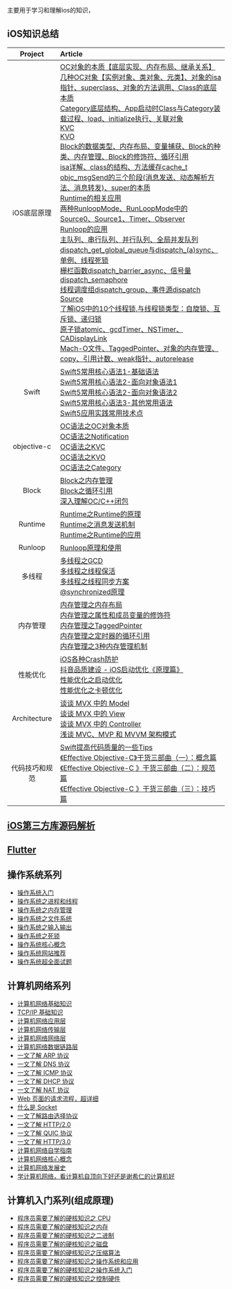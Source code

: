 主要用于学习和理解ios的知识，

## iOS知识总结
| Project | Article |
|:-------:|:------|
| iOS底层原理 | [OC对象的本质【底层实现、内存布局、继承关系】](iOS底层原理/OC对象的本质【底层实现、内存布局、继承关系】.md) <br> [几种OC对象【实例对象、类对象、元类】、对象的isa指针、superclass、对象的方法调用、Class的底层本质](iOS底层原理/几种OC对象【实例对象、类对象、元类】、对象的isa指针、superclass、对象的方法调用、Class的底层本质.md) <br> [Category底层结构、App启动时Class与Category装载过程、load、initialize执行、关联对象](iOS底层原理/Category底层结构、App启动时Class与Category装载过程、load、initialize执行、关联对象.md) <br> [KVC](iOS底层原理/KVC.md) <br> [KVO](iOS底层原理/KVO.md) <br> [Block的数据类型、内存布局、变量捕获、Block的种类、内存管理、Block的修饰符、循环引用](iOS底层原理/Block的数据类型、内存布局、变量捕获、Block的种类、内存管理、Block的修饰符、循环引用.md) <br> [isa详解、class的结构、方法缓存cache_t](isa详解、class的结构、方法缓存cache_t.md) <br> [objc_msgSend的三个阶段(消息发送、动态解析方法、消息转发)、super的本质](iOS底层原理/objc_msgSend的三个阶段(消息发送、动态解析方法、消息转发)、super的本质.md) <br> [Runtime的相关应用](iOS底层原理/Runtime的相关应用.md) <br> [两种RunloopMode、RunLoopMode中的Source0、Source1、Timer、Observer](iOS底层原理/两种RunloopMode、RunLoopMode中的Source0、Source1、Timer、Observer.md) <br> [Runloop的应用](iOS底层原理/Runloop的应用.md) <br> [主队列、串行队列、并行队列、全局并发队列](iOS底层原理/主队列、串行队列、并行队列、全局并发队列.md) <br> [dispatch_get_global_queue与dispatch_(a)sync、单例、线程死锁](iOS底层原理/dispatch_get_global_queue与dispatch_async、单例、线程死锁.md) <br> [栅栏函数dispatch_barrier_async、信号量dispatch_semaphore](iOS底层原理/栅栏函数dispatch_barrier_async、信号量dispatch_semaphore.md) <br> [线程调度组dispatch_group、事件源dispatch Source](iOS底层原理/线程调度组dispatch_group、事件源dispatchSource.md) <br> [了解iOS中的10个线程锁,与线程锁类型：自旋锁、互斥锁、递归锁](iOS底层原理/了解iOS中的10个线程锁,与线程锁类型：自旋锁、互斥锁、递归锁.md) <br> [原子锁atomic、gcdTimer、NSTimer、CADisplayLink](iOS底层原理/原子锁atomic、gcdTimer、NSTimer、CADisplayLink.md) <br> [Mach-O文件、TaggedPointer、对象的内存管理、copy、引用计数、weak指针、autorelease](iOS底层原理/Mach-O文件、TaggedPointer、对象的内存管理、copy、引用计数、weak指针、autorelease.md) |
| Swift | [Swift5常用核心语法1-基础语法](swift/Swift5常用核心语法1-基础语法.md) <br> [Swift5常用核心语法2-面向对象语法1](swift/Swift5常用核心语法2-面向对象语法1.md) <br> [Swift5常用核心语法2-面向对象语法2](swift/Swift5常用核心语法2-面向对象语法2.md) <br> [Swift5常用核心语法3-其他常用语法](swift/Swift5常用核心语法3-其他常用语法.md) <br> [Swift5应用实践常用技术点](swift/Swift5应用实践常用技术点.md) |
| objective-c | [OC语法之OC对象本质](objective-c/OC对象本质.md) <br> [OC语法之Notification](objective-c/Notification.md) <br> [OC语法之KVC](objective-c/KVC.md) <br> [OC语法之KVO](objective-c/KVO.md) <br> [OC语法之Category](objective-c/Category.md) |
| Block | [Block之内存管理](block/block的内存管理.md) <br> [Block之循环引用](block/block的循环引用.md) <br> [深入理解OC/C++闭包](block/深入理解OC/C++闭包.md) |
| Runtime | [Runtime之Runtime的原理](runtime/Runtime之Runtime的原理.md) <br> [Runtime之消息发送机制](runtime/Runtime之消息发送机制.md) <br> [Runtime之Runtime的应用](runtime/Runtime之Runtime的应用.md) |
| Runloop | [Runloop原理和使用](runloop/Runloop.md) |
| 多线程 | [多线程之GCD](multi-threading/多线程之GCD.md) <br> [多线程之线程保活](multi-threading/多线程之线程保活.md) <br> [多线程之线程同步方案](multi-threading/多线程之线程同步方案.md) <br> [@synchronized原理](multi-threading/synchronized.md) |
| 内存管理 | [内存管理之内存布局](memory-management/内存布局.md) <br> [内存管理之属性和成员变量的修饰符](memory-management/属性和成员变量的修饰符.md) <br> [内存管理之TaggedPointer](memory-management/TaggedPointer.md) <br> [内存管理之定时器的循环引用](memory-management/定时器的循环引用.md) <br> [内存管理之3种内存管理机制](memory-management/3种内存管理机制.md) |
| 性能优化 | [iOS各种Crash防护](performance-optimization/iOS各种Crash防护.md) <br> [抖音品质建设 - iOS启动优化《原理篇》](performance-optimization/抖音品质建设-iOS启动优化《原理篇》.md) <br> [性能优化之启动优化](performance-optimization/性能优化之启动优化.md) <br> [性能优化之卡顿优化](performance-optimization/性能优化之卡顿优化.md)|
| Architecture | [谈谈 MVX 中的 Model](architecture/mvx-model.md) <br> [谈谈 MVX 中的 View](architecture/mvx-view.md) <br> [谈谈 MVX 中的 Controller](architecture/mvx-controller.md) <br> [浅谈 MVC、MVP 和 MVVM 架构模式](architecture/mvx.md) |
| 代码技巧和规范 | [Swift提高代码质量的一些Tips](代码技巧和规范/Swift提高代码质量的一些Tips.md) <br> [《Effective Objective-C》干货三部曲（一）：概念篇](代码技巧和规范/《EffectiveObjective-C》干货三部曲（一）：概念篇.md) <br> [《Effective Objective-C 》干货三部曲（二）：规范篇](代码技巧和规范/《EffectiveObjective-C》干货三部曲（二）：规范篇.md) <br> [《Effective Objective-C 》干货三部曲（三）：技巧篇](代码技巧和规范/《EffectiveObjective-C》干货三部曲（三）：技巧篇.md)|


## [iOS第三方库源码解析](https://github.com/shenchunxing/ios-third-party-analysis/blob/master/README.md)


## [Flutter](https://github.com/shenchunxing/better-flutter-developer/blob/master)

## 操作系统系列

* [操作系统入门](https://github.com/shenchunxing/better-ios-developer/blob/master/operating-system/os-overview.md)
* [操作系统之进程和线程](https://github.com/shenchunxing/better-ios-developer/blob/master/operating-system/os-processandthread.md)
* [操作系统之内存管理](https://github.com/shenchunxing/better-ios-developer/blob/master/operating-system/os-rammanage.md)
* [操作系统之文件系统](https://github.com/shenchunxing/better-ios-developer/blob/master/operating-system/os-filesystem.md)
* [操作系统之输入输出](https://github.com/shenchunxing/better-ios-developer/blob/master/operating-system/os-inputoutput.md)
* [操作系统之死锁](https://github.com/shenchunxing/better-ios-developer/blob/master/operating-system/os-deadlock.md)
* [操作系统核心概念](https://github.com/shenchunxing/better-ios-developer/blob/master/operating-system/os-importantconcept.md)
* [操作系统网站推荐](https://github.com/shenchunxing/better-ios-developer/blob/master/operating-system/os-recommand.md)
* [操作系统超全面试题](https://github.com/shenchunxing/better-ios-developer/blob/master/operating-system/os-interview-second.md)

## 计算机网络系列

* [计算机网络基础知识](https://github.com/shenchunxing/better-ios-developer/blob/master/computer-network/computer-network-basic.md)
* [TCP/IP 基础知识](https://github.com/shenchunxing/better-ios-developer/blob/master/computer-network/computer-network-tcpip.md)
* [计算机网络应用层](https://github.com/shenchunxing/better-ios-developer/blob/master/computer-network/computer-application.md)
* [计算机网络传输层](https://github.com/shenchunxing/better-ios-developer/blob/master/computer-network/computer-translayer.md)
* [计算机网络网络层](https://github.com/shenchunxing/better-ios-developer/blob/master/computer-network/computer-internet.md)
* [计算机网络数据链路层](https://github.com/shenchunxing/better-ios-developer/blob/master/computer-network/network-datalink.md)
* [一文了解 ARP 协议](https://github.com/shenchunxing/better-ios-developer/blob/master/computer-network/network-arp.md)
* [一文了解 DNS 协议](https://github.com/shenchunxing/better-ios-developer/blob/master/computer-network/network-dns.md)
* [一文了解 ICMP 协议](https://github.com/shenchunxing/better-ios-developer/blob/master/computer-network/network-icmp.md)
* [一文了解 DHCP 协议](https://github.com/shenchunxing/better-ios-developer/blob/master/computer-network/network-dhcp.md)
* [一文了解 NAT 协议](https://github.com/shenchunxing/better-ios-developer/blob/master/computer-network/network-nat.md)
* [Web 页面的请求流程，超详细](https://github.com/shenchunxing/better-ios-developer/blob/master/computer-network/web-request.md)
* [什么是 Socket](https://github.com/shenchunxing/better-ios-developer/blob/master/computer-network/network-socket.md)
* [一文了解路由选择协议](https://github.com/shenchunxing/better-ios-developer/blob/master/computer-network/network-routerchoose.md)
* [一文了解 HTTP/2.0](https://github.com/shenchunxing/better-ios-developer/blob/master/computer-network/network-http2.0.md)
* [一文了解 QUIC 协议](https://github.com/shenchunxing/better-ios-developer/blob/master/computer-network/network-quic.md)
* [一文了解 HTTP/3.0](https://github.com/shenchunxing/better-ios-developer/blob/master/computer-network/network-http3.0.md)
* [计算机网络自学指南](https://github.com/shenchunxing/better-ios-developer/blob/master/computer-network/computer-howtolearn.md)
* [计算机网络核心概念](https://github.com/shenchunxing/better-ios-developer/blob/master/computer-network/network-concepts.md)
* [计算机网络发展史](https://github.com/shenchunxing/better-ios-developer/blob/master/computer-network/network-history.md)
* [学计算机网络，看计算机自顶向下好还是谢希仁的计算机好](https://github.com/shenchunxing/better-ios-developer/blob/master/computer-network/network-choose.md)

## 计算机入门系列(组成原理)

* [程序员需要了解的硬核知识之 CPU](https://github.com/shenchunxing/better-ios-developer/blob/master/computer-basic/computer-cpu.md)
* [程序员需要了解的硬核知识之内存](https://github.com/shenchunxing/better-ios-developer/blob/master/computer-basic/computer-ram.md)
* [程序员需要了解的硬核知识之二进制](https://github.com/shenchunxing/better-ios-developer/blob/master/computer-basic/computer-binary.md)
* [程序员需要了解的硬核知识之磁盘](https://github.com/shenchunxing/better-ios-developer/blob/master/computer-basic/computer-disk.md)
* [程序员需要了解的硬核知识之压缩算法](https://github.com/shenchunxing/better-ios-developer/blob/master/computer-basic/computer-compression.md)
* [程序员需要了解的硬核知识之操作系统和应用](https://github.com/shenchunxing/better-ios-developer/blob/master/computer-basic/computer-osandapp.md)
* [程序员需要了解的硬核知识之操作系统入门](https://github.com/shenchunxing/better-ios-developer/blob/master/computer-basic/computer-os.md)
* [程序员需要了解的硬核知识之控制硬件](https://github.com/shenchunxing/better-ios-developer/blob/master/computer-basic/computer-hardware.md)

